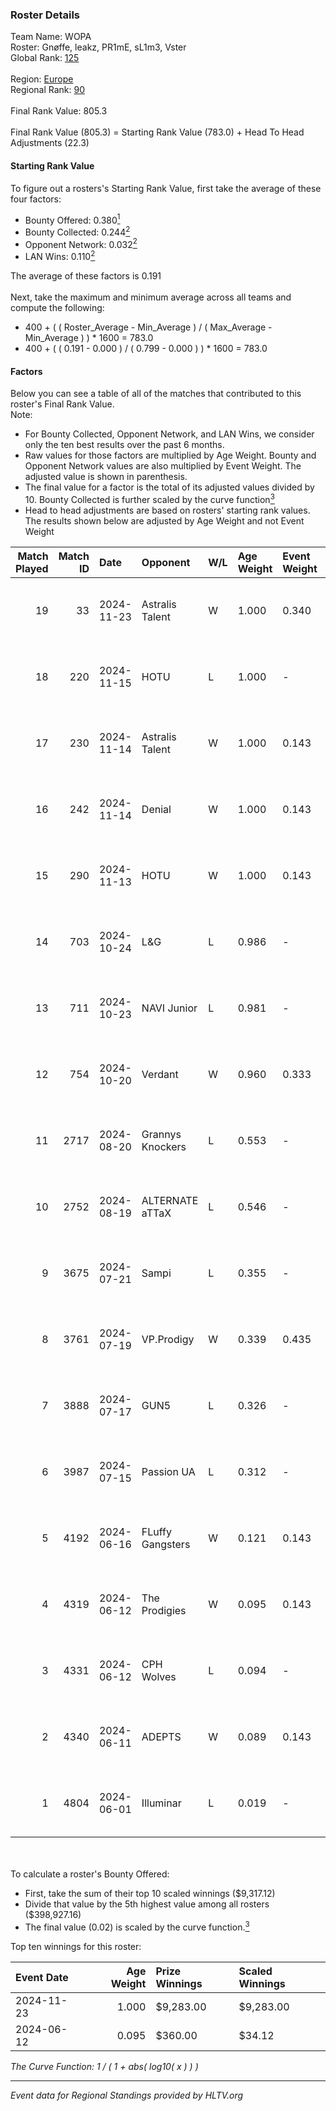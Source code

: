 ### Roster Details<br />
Team Name: WOPA<br />
Roster: Gnøffe, leakz, PR1mE, sL1m3, Vster<br />
Global Rank: [125](../../standings_global_2024_11_25.md)<br />
<br />
Region: [Europe]( ../../standings_europe_2024_11_25.md)<br />
Regional Rank: [90]( ../../standings_europe_2024_11_25.md)<br />
<br />
Final Rank Value:  805.3<br />
<br />
Final Rank Value (805.3) = Starting Rank Value (783.0) + Head To Head Adjustments (22.3)<br />

#### Starting Rank Value<br />
To figure out a rosters's Starting Rank Value, first take the average of these four factors:<br />
- Bounty Offered: 0.380[<sup>1</sup>](#table2)
- Bounty Collected: 0.244[<sup>2</sup>](#table1)
- Opponent Network: 0.032[<sup>2</sup>](#table1)
- LAN Wins: 0.110[<sup>2</sup>](#table1)

The average of these factors is 0.191<br />
<br />
Next, take the maximum and minimum average across all teams and compute the following:<br />
- 400 + ( ( Roster_Average - Min_Average ) / ( Max_Average - Min_Average ) ) * 1600 = 783.0
- 400 + ( ( 0.191 - 0.000 ) / ( 0.799 - 0.000 ) ) * 1600 = 783.0


#### Factors<br />
Below you can see a table of all of the matches that contributed to this roster's Final Rank Value.<br />
Note:<br />

- For Bounty Collected, Opponent Network, and LAN Wins, we consider only the ten best results over the past 6 months.
- Raw values for those factors are multiplied by Age Weight. Bounty and Opponent Network values are also multiplied by Event Weight. The adjusted value is shown in parenthesis.
- The final value for a factor is the total of its adjusted values divided by 10. Bounty Collected is further scaled by the curve function[<sup>3</sup>](#curveFunction)
- Head to head adjustments are based on rosters' starting rank values. The results shown below are adjusted by Age Weight and not Event Weight
<span id="table1"></span><br />


| Match Played | Match ID | Date       | Opponent         | W/L | Age Weight | Event Weight | Bounty Collected | Opponent Network | LAN Wins  | H2H Adj. | Roster                              |
| -: | -: | :- | :- | :- | :- | :- | :- | :- | :- | -: | :- |
|           19 |       33 | 2024-11-23 | Astralis Talent  | W   | 1.000      | 0.340        | 0.004 (0.001)    | 0.348 (0.118)    | 1 (1.000) |    12.94 | Gnøffe, leakz, PR1mE, sL1m3, Vster  |
|           18 |      220 | 2024-11-15 | HOTU             | L   | 1.000      | -            | -                | -                | -         |   -13.15 | Gnøffe, leakz, PR1mE, sL1m3, Vster  |
|           17 |      230 | 2024-11-14 | Astralis Talent  | W   | 1.000      | 0.143        | 0.004 (0.001)    | 0.348 (0.050)    | 0 (0.000) |    13.47 | Gnøffe, leakz, PR1mE, sL1m3, Vster  |
|           16 |      242 | 2024-11-14 | Denial           | W   | 1.000      | 0.143        | 0.002 (0.000)    | 0.036 (0.005)    | 0 (0.000) |     5.99 | Gnøffe, leakz, PR1mE, sL1m3, Vster  |
|           15 |      290 | 2024-11-13 | HOTU             | W   | 1.000      | 0.143        | 0.002 (0.000)    | 0.506 (0.072)    | 0 (0.000) |    19.00 | Gnøffe, leakz, PR1mE, sL1m3, Vster  |
|           14 |      703 | 2024-10-24 | L&G              | L   | 0.986      | -            | -                | -                | -         |   -13.11 | Gnøffe, leakz, PR1mE, sL1m3, Vster  |
|           13 |      711 | 2024-10-23 | NAVI Junior      | L   | 0.981      | -            | -                | -                | -         |    -5.79 | Gnøffe, leakz, PR1mE, sL1m3, Vster  |
|           12 |      754 | 2024-10-20 | Verdant          | W   | 0.960      | 0.333        | 0.015 (0.005)    | 0.205 (0.066)    | 0 (0.000) |    17.69 | Gnøffe, leakz, PR1mE, sL1m3, Vster  |
|           11 |     2717 | 2024-08-20 | Grannys Knockers | L   | 0.553      | -            | -                | -                | -         |   -11.82 | Gnøffe, leakz, sL1m3, Vster, zEden  |
|           10 |     2752 | 2024-08-19 | ALTERNATE aTTaX  | L   | 0.546      | -            | -                | -                | -         |    -1.94 | Gnøffe, leakz, sL1m3, Vster, zEden  |
|            9 |     3675 | 2024-07-21 | Sampi            | L   | 0.355      | -            | -                | -                | -         |    -1.71 | Gnøffe, leakz, sL1m3, Topa, zEden   |
|            8 |     3761 | 2024-07-19 | VP.Prodigy       | W   | 0.339      | 0.435        | 0.002 (0.000)    | 0.007 (0.001)    | 0 (0.000) |     3.45 | Gnøffe, leakz, sL1m3, Topa, zEden   |
|            7 |     3888 | 2024-07-17 | GUN5             | L   | 0.326      | -            | -                | -                | -         |    -2.72 | Gnøffe, leakz, sL1m3, Vster, zEden  |
|            6 |     3987 | 2024-07-15 | Passion UA       | L   | 0.312      | -            | -                | -                | -         |    -1.06 | Gnøffe, leakz, sL1m3, Vster, zEden  |
|            5 |     4192 | 2024-06-16 | FLuffy Gangsters | W   | 0.121      | 0.143        | 0.009 (0.000)    | 0.365 (0.006)    | 0 (0.000) |     1.63 | brzer, Gnøffe, leakz, LUMSEN, Vster |
|            4 |     4319 | 2024-06-12 | The Prodigies    | W   | 0.095      | 0.143        | 0.005 (0.000)    | 0.005 (0.000)    | 0 (0.000) |     0.93 | brzer, Gnøffe, leakz, LUMSEN, Vster |
|            3 |     4331 | 2024-06-12 | CPH Wolves       | L   | 0.094      | -            | -                | -                | -         |    -1.27 | brzer, Gnøffe, leakz, LUMSEN, Vster |
|            2 |     4340 | 2024-06-11 | ADEPTS           | W   | 0.089      | 0.143        | 0.000 (0.000)    | 0.025 (0.000)    | 0 (0.000) |     0.29 | brzer, Gnøffe, leakz, LUMSEN, Vster |
|            1 |     4804 | 2024-06-01 | Illuminar        | L   | 0.019      | -            | -                | -                | -         |    -0.51 | brzer, Gnøffe, leakz, LUMSEN, Vster |

<br />
<span id="table2"></span><br />
To calculate a roster's Bounty Offered:<br />

- First, take the sum of their top 10 scaled winnings ($9,317.12)
- Divide that value by the 5th highest value among all rosters ($398,927.16)
- The final value (0.02) is scaled by the curve function.[<sup>3</sup>](#curveFunction)

Top ten winnings for this roster:<br />

| Event Date | Age Weight | Prize Winnings | Scaled Winnings |
| :- | -: | :- | :- |
| 2024-11-23 |      1.000 | $9,283.00      | $9,283.00       |
| 2024-06-12 |      0.095 | $360.00        | $34.12          |


<span id="curveFunction"></span>_The Curve Function: 1 / ( 1 + abs( log10( x ) ) )_<br />

---
_Event data for Regional Standings provided by HLTV.org_<br />
